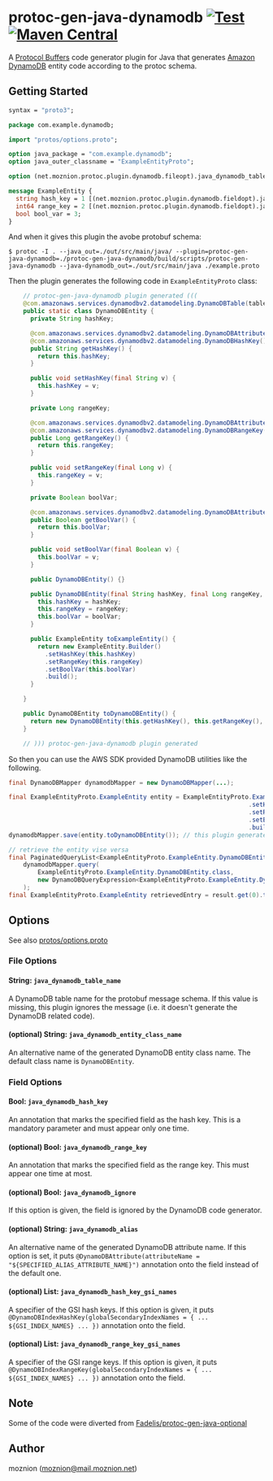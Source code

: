 # protoc-gen-java-dynamodb [![Test](https://github.com/moznion/protoc-gen-java-dynamodb/actions/workflows/test.yaml/badge.svg)](https://github.com/moznion/protoc-gen-java-dynamodb/actions/workflows/test.yaml) [![Maven Central](https://img.shields.io/maven-central/v/net.moznion/protoc-gen-java-dynamodb)](https://search.maven.org/artifact/net.moznion/protoc-gen-java-dynamodb)

A [Protocol Buffers](https://developers.google.com/protocol-buffers) code generator plugin for Java that generates [Amazon DynamoDB](https://aws.amazon.com/dynamodb) entity code according to the protoc schema.

## Getting Started

```protobuf
syntax = "proto3";

package com.example.dynamodb;

import "protos/options.proto";

option java_package = "com.example.dynamodb";
option java_outer_classname = "ExampleEntityProto";

option (net.moznion.protoc.plugin.dynamodb.fileopt).java_dynamodb_table_name = "example-entity-table";

message ExampleEntity {
  string hash_key = 1 [(net.moznion.protoc.plugin.dynamodb.fieldopt).java_dynamodb_hash_key = true];
  int64 range_key = 2 [(net.moznion.protoc.plugin.dynamodb.fieldopt).java_dynamodb_range_key = true];
  bool bool_var = 3;
}
```

And when it gives this plugin the avobe protobuf schema:

```
$ protoc -I . --java_out=./out/src/main/java/ --plugin=protoc-gen-java-dynamodb=./protoc-gen-java-dynamodb/build/scripts/protoc-gen-java-dynamodb --java-dynamodb_out=./out/src/main/java ./example.proto
```

Then the plugin generates the following code in `ExampleEntityProto` class:

```java
    // protoc-gen-java-dynamodb plugin generated (((
    @com.amazonaws.services.dynamodbv2.datamodeling.DynamoDBTable(tableName = "example-entity-table")
    public static class DynamoDBEntity {
      private String hashKey;

      @com.amazonaws.services.dynamodbv2.datamodeling.DynamoDBAttribute()
      @com.amazonaws.services.dynamodbv2.datamodeling.DynamoDBHashKey()
      public String getHashKey() {
        return this.hashKey;
      }

      public void setHashKey(final String v) {
        this.hashKey = v;
      }

      private Long rangeKey;

      @com.amazonaws.services.dynamodbv2.datamodeling.DynamoDBAttribute()
      @com.amazonaws.services.dynamodbv2.datamodeling.DynamoDBRangeKey()
      public Long getRangeKey() {
        return this.rangeKey;
      }

      public void setRangeKey(final Long v) {
        this.rangeKey = v;
      }

      private Boolean boolVar;

      @com.amazonaws.services.dynamodbv2.datamodeling.DynamoDBAttribute()
      public Boolean getBoolVar() {
        return this.boolVar;
      }

      public void setBoolVar(final Boolean v) {
        this.boolVar = v;
      }

      public DynamoDBEntity() {}

      public DynamoDBEntity(final String hashKey, final Long rangeKey, final Boolean boolVar) {
        this.hashKey = hashKey;
        this.rangeKey = rangeKey;
        this.boolVar = boolVar;
      }

      public ExampleEntity toExampleEntity() {
        return new ExampleEntity.Builder()
          .setHashKey(this.hashKey)
          .setRangeKey(this.rangeKey)
          .setBoolVar(this.boolVar)
          .build();
      }

    }

    public DynamoDBEntity toDynamoDBEntity() {
      return new DynamoDBEntity(this.getHashKey(), this.getRangeKey(), this.getBoolVar());
    }

    // ))) protoc-gen-java-dynamodb plugin generated
```

So then you can use the AWS SDK provided DynamoDB utilities like the following.

```java
final DynamoDBMapper dynamodbMapper = new DynamoDBMapper(...);

final ExampleEntityProto.ExampleEntity entity = ExampleEntityProto.ExampleEntity.newBuilder()
                                                                  .setHashKey("hashKey")
                                                                  .setRangeKey(1234567890)
                                                                  .setBoolVar(true)
                                                                  .build();
dynamodbMapper.save(entity.toDynamoDBEntity()); // this plugin generates `#toDynamoDBEntity()` method

// retrieve the entity vise versa
final PaginatedQueryList<ExampleEntityProto.ExampleEntity.DynamoDBEntity> result =
    dynamodbMapper.query(
        ExampleEntityProto.ExampleEntity.DynamoDBEntity.class,
        new DynamoDBQueryExpression<ExampleEntityProto.ExampleEntity.DynamoDBEntity>().withHashKeyValues(entity.toDynamoDBEntity())
    );
final ExampleEntityProto.ExampleEntity retrievedEntry = result.get(0).toExampleEntity(); // <= equal to `entity`
```

## Options

See also [protos/options.proto](./protos/options.proto)

### File Options

#### String: `java_dynamodb_table_name`

A DynamoDB table name for the protobuf message schema. If this value is missing, this plugin ignores the message (i.e. it doesn't generate the DynamoDB related code).

#### (optional) String: `java_dynamodb_entity_class_name`

An alternative name of the generated DynamoDB entity class name. The default class name is `DynamoDBEntity`.


### Field Options

#### Bool: `java_dynamodb_hash_key`

An annotation that marks the specified field as the hash key. This is a mandatory parameter and must appear only one time.

#### (optional) Bool: `java_dynamodb_range_key`

An annotation that marks the specified field as the range key. This must appear one time at most.

#### (optional) Bool: `java_dynamodb_ignore`

If this option is given, the field is ignored by the DynamoDB code generator.

#### (optional) String: `java_dynamodb_alias`

An alternative name of the generated DynamoDB attribute name. If this option is set, it puts `@DynamoDBAttribute(attributeName = "${SPECIFIED_ALIAS_ATTRIBUTE_NAME}")` annotation onto the field instead of the default one.

#### (optional) List<String>: `java_dynamodb_hash_key_gsi_names`

A specifier of the GSI hash keys. If this option is given, it puts `@DynamoDBIndexHashKey(globalSecondaryIndexNames = { ... ${GSI_INDEX_NAMES} ... })` annotation onto the field.

#### (optional) List<String>: `java_dynamodb_range_key_gsi_names`

A specifier of the GSI range keys. If this option is given, it puts `@DynamoDBIndexRangeKey(globalSecondaryIndexNames = { ... ${GSI_INDEX_NAMES} ... })` annotation onto the field.

## Note

Some of the code were diverted from [Fadelis/protoc-gen-java-optional](https://github.com/Fadelis/protoc-gen-java-optional)

## Author

moznion (<moznion@mail.moznion.net>)

